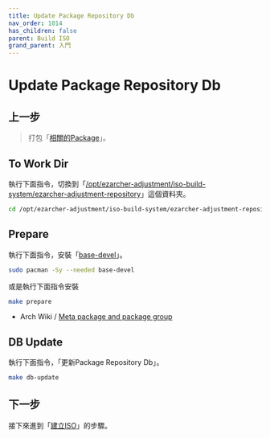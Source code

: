 ```yaml
---
title: Update Package Repository Db
nav_order: 1014
has_children: false
parent: Build ISO
grand_parent: 入門
---
```



# Update Package Repository Db


## 上一步

> 打包「[相關的Package](https://samwhelp.github.io/note-about-ezarcher/read/start/build-iso/build-package.html)」。


## To Work Dir

執行下面指令，切換到「[/opt/ezarcher-adjustment/iso-build-system/ezarcher-adjustment-repository](https://github.com/samwhelp/ezarcher-adjustment/tree/main/project/ezarcher-adjustment-system/ezarcher-adjustment-repository)」這個資料夾。

``` sh
cd /opt/ezarcher-adjustment/iso-build-system/ezarcher-adjustment-repository
```

## Prepare

執行下面指令，安裝「[base-devel](https://archlinux.org/groups/x86_64/base-devel/)」。

``` sh
sudo pacman -Sy --needed base-devel
```

或是執行下面指令安裝

``` sh
make prepare
```

* Arch Wiki / [Meta package and package group](https://wiki.archlinux.org/title/Meta_package_and_package_group)


## DB Update

執行下面指令，「更新Package Repository Db」。

``` sh
make db-update
```


## 下一步

接下來進到「[建立ISO](https://samwhelp.github.io/note-about-ezarcher/read/start/build-iso/build-iso.html)」的步驟。
